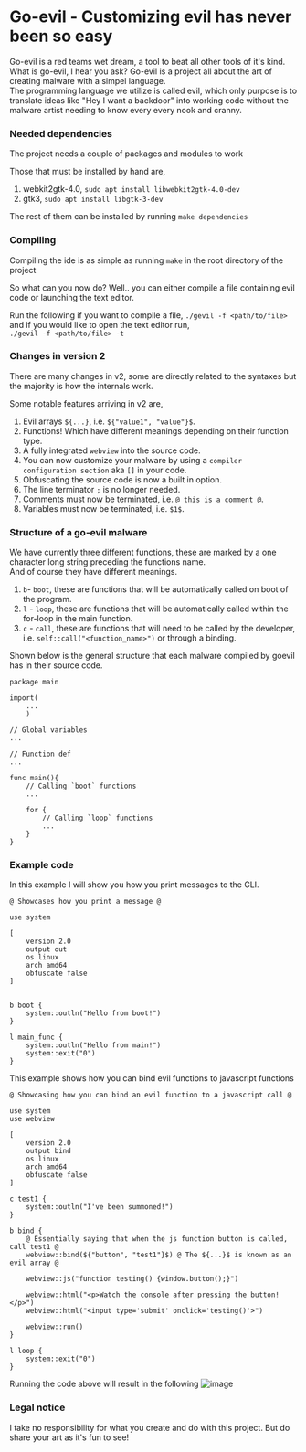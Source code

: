 # Go-evil - Customizing evil has never been so easy

<pic>

Go-evil is a red teams wet dream, a tool to beat all other tools of it's kind.<br>
What is go-evil, I hear you ask? Go-evil is a project all about the art of creating malware with a simpel language.<br>
The programming language we utilize is called evil, which only purpose is to translate ideas like "Hey I want a backdoor" into working code without the malware artist needing to know every every nook and cranny.<br> 

### Needed dependencies
The project needs a couple of packages and modules to work

Those that must be installed by hand are,
1. webkit2gtk-4.0, `sudo apt install libwebkit2gtk-4.0-dev`
2. gtk3, `sudo apt install libgtk-3-dev`

The rest of them can be installed by running `make dependencies`

### Compiling
Compiling the ide is as simple as running `make` in the root directory of the project <br>

So what can you now do? Well.. you can either compile a file containing evil code or launching the text editor.

Run the following if you want to compile a file, `./gevil -f <path/to/file>` and if you would like to open the text editor run,
<br/>`./gevil -f <path/to/file> -t`

### Changes in version 2
There are many changes in v2, some are directly related to the syntaxes but the majority is how the internals work.

Some notable features arriving in v2 are,
1. Evil arrays `${...}`, i.e. `${"value1", "value"}$`.
2. Functions! Which have different meanings depending on their function type.
2. A fully integrated `webview` into the source code.
3. You can now customize your malware by using a `compiler configuration section` aka `[]` in your code.
4. Obfuscating the source code is now a built in option.
5. The line terminator `;` is no longer needed.
6. Comments must now be terminated, i.e. `@ this is a comment @`.
7. Variables must now be terminated, i.e. `$1$`.

### Structure of a go-evil malware
We have currently three different functions, these are marked by a one character long string preceding the functions name.<br/>
And of course they have different meanings.

1. `b`- `boot`, these are functions that will be automatically called on boot of the program.
2. `l` - `loop`, these are functions that will be automatically called within the for-loop in the main function.
3. `c` - `call`, these are functions that will need to be called by the developer, i.e. `self::call("<function_name>")` or through a binding.

Shown below is the general structure that each malware compiled by goevil has in their source code.
```
package main

import(
    ...
    )

// Global variables
...

// Function def
...

func main(){
    // Calling `boot` functions
    ...

    for {
        // Calling `loop` functions
        ...
    }
}

```

### Example code
In this example I will show you how you print messages to the CLI.
```
@ Showcases how you print a message @

use system

[
    version 2.0
    output out
    os linux
    arch amd64
    obfuscate false
]


b boot {
    system::outln("Hello from boot!")
}

l main_func {
    system::outln("Hello from main!")
    system::exit("0")
}
```

This example shows how you can bind evil functions to javascript functions
```
@ Showcasing how you can bind an evil function to a javascript call @

use system
use webview

[
    version 2.0
    output bind
    os linux
    arch amd64
    obfuscate false
]

c test1 {
    system::outln("I've been summoned!")
}

b bind {
    @ Essentially saying that when the js function button is called, call test1 @
    webview::bind(${"button", "test1"}$) @ The ${...}$ is known as an evil array @ 

    webview::js("function testing() {window.button();}")

    webview::html("<p>Watch the console after pressing the button!</p>")
    webview::html("<input type='submit' onclick='testing()'>")

    webview::run()
}

l loop {
    system::exit("0")
}
```
Running the code above will result in the following
![image](https://user-images.githubusercontent.com/14398606/189844664-0d870f9a-4a27-401f-a6ec-619fb8556cd4.png)


### Legal notice
I take no responsibility for what you create and do with this project. But do share your art as it's fun to see!



